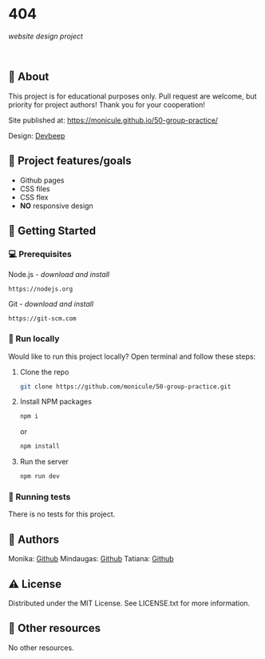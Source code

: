 # 404

_website design project_

<br>

## 🌟 About

This project is for educational purposes only. Pull request are welcome, but priority for project authors! Thank you for your cooperation!

Site published at: https://monicule.github.io/50-group-practice/

Design: [Devbeep](https://devbeep.com/wp-content/uploads/2021/07/nnnnnnnnn-1024x561.png.webp)

## 🎯 Project features/goals

-   Github pages
-   CSS files
-   CSS flex
-   **NO** responsive design

## 🧰 Getting Started

### 💻 Prerequisites

Node.js - _download and install_

```
https://nodejs.org
```

Git - _download and install_

```
https://git-scm.com
```

### 🏃 Run locally

Would like to run this project locally? Open terminal and follow these steps:

1. Clone the repo
    ```sh
    git clone https://github.com/monicule/50-group-practice.git
    ```
2. Install NPM packages
    ```sh
    npm i
    ```
    or
    ```sh
    npm install
    ```
3. Run the server
    ```sh
    npm run dev
    ```

### 🧪 Running tests

There is no tests for this project.

## 👀 Authors

Monika: [Github](https://github.com/monicule)
Mindaugas: [Github](https://github.com/Mnde81)
Tatiana: [Github](https://github.com/TatianaPet121516)

## ⚠️ License

Distributed under the MIT License. See LICENSE.txt for more information.

## 🔗 Other resources

No other resources.